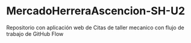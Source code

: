 # MercadoHerreraAscencion-SH-U2
Repositorio con aplicación web de Citas de taller mecanico con flujo de trabajo de GitHub Flow
